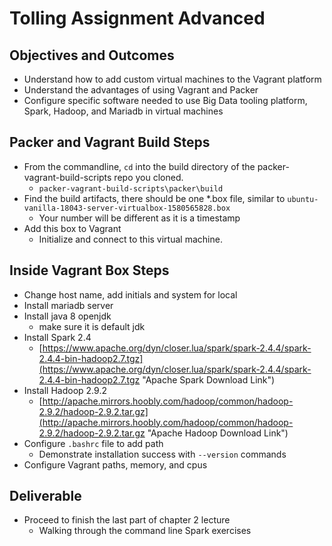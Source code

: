 # Tolling Assignment Advanced

## Objectives and Outcomes

* Understand how to add custom virtual machines to the Vagrant platform
* Understand the advantages of using Vagrant and Packer
* Configure specific software needed to use Big Data tooling platform, Spark, Hadoop, and Mariadb in virtual machines

## Packer and Vagrant Build Steps

* From the commandline, ```cd``` into the build directory of the packer-vagrant-build-scripts repo you cloned.
  * ```packer-vagrant-build-scripts\packer\build```
* Find the build artifacts, there should be one *.box file, similar to ```ubuntu-vanilla-18043-server-virtualbox-1580565828.box```
  * Your number will be different as it is a timestamp
* Add this box to Vagrant
  * Initialize and connect to this virtual machine.

## Inside Vagrant Box Steps

* Change host name, add initials and system for local
* Install mariadb server
* Install java 8 openjdk
  * make sure it is default jdk
* Install Spark 2.4
  * [https://www.apache.org/dyn/closer.lua/spark/spark-2.4.4/spark-2.4.4-bin-hadoop2.7.tgz](https://www.apache.org/dyn/closer.lua/spark/spark-2.4.4/spark-2.4.4-bin-hadoop2.7.tgz "Apache Spark Download Link")
* Install Hadoop 2.9.2
  * [http://apache.mirrors.hoobly.com/hadoop/common/hadoop-2.9.2/hadoop-2.9.2.tar.gz](http://apache.mirrors.hoobly.com/hadoop/common/hadoop-2.9.2/hadoop-2.9.2.tar.gz "Apache Hadoop Download Link")
* Configure `.bashrc` file to add path
  * Demonstrate installation success with `--version` commands
* Configure Vagrant paths, memory, and cpus

## Deliverable

* Proceed to finish the last part of chapter 2 lecture
  * Walking through the command line Spark exercises
  